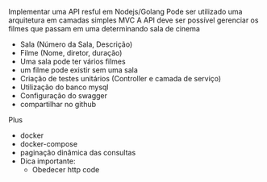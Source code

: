 Implementar uma API resful em Nodejs/Golang
Pode ser utilizado uma arquitetura em camadas simples MVC
A API deve ser possível gerenciar os filmes que passam em uma determinando sala de cinema
- Sala (Número da Sala, Descrição)
- Filme (Nome, diretor, duração)
- Uma sala pode ter vários filmes
- um filme pode existir sem uma sala
- Criação de testes unitários (Controller e camada de serviço)
- Utilização do banco mysql
- Configuração do swagger
- compartilhar no github
 
Plus
- docker
- docker-compose 
- paginação dinâmica das consultas
- Dica importante:
  - Obedecer http code

